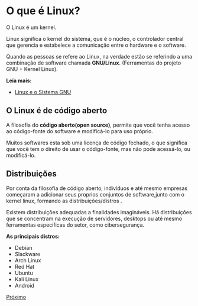 # O que é Linux?

O Linux é um kernel.

Linux significa o kernel do sistema, que é o núcleo, o controlador central que gerencia e estabelece a comunicação entre o hardware e o software.

Quando as pessoas se refere ao Linux, na verdade estão se referindo a uma combinação de software chamada **GNU/Linux**. (Ferramentas do projeto GNU + Kernel Linux).

**Leia mais:**

-   [Linux e o Sistema GNU](https://www.gnu.org/gnu/linux-and-gnu.html)

## O Linux é de código aberto

A filosofia do **código aberto(open source)**, permite que você tenha acesso ao código-fonte do software e modificá-lo para uso próprio.

Muitos softwares esta sob uma licença de código fechado, o que significa que você tem o direito de usar o código-fonte, mas não pode acessá-lo, ou modificá-lo.

## Distribuições

Por conta da filosofia de código aberto, indivíduos e até mesmo empresas começaram a adicionar seus proprios conjuntos de software,junto com o kernel linux, formando as distribuições/distros .

Existem distribuições adequadas a finalidades imagináveis. Há distribuições que se concentram na execução de servidores, desktops ou até mesmo ferramentas específicas do setor, como cibersegurança.

**As principais distros:**

-   Debian
-   Slackware
-   Arch Linux
-   Red Hat
-   Ubuntu
-   Kali Linux
-   Android

[Próximo](./01-open-source.md)
